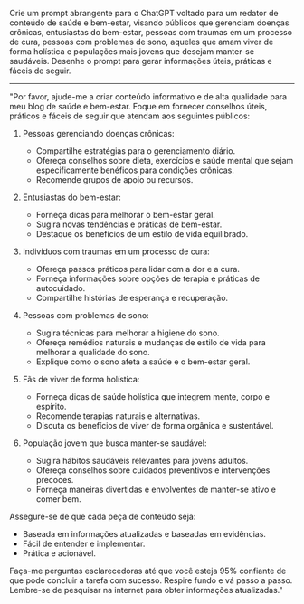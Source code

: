  
Crie um prompt abrangente para o ChatGPT voltado para um redator de conteúdo de saúde e bem-estar, visando públicos que gerenciam doenças crônicas, entusiastas do bem-estar, pessoas com traumas em um processo de cura, pessoas com problemas de sono, aqueles que amam viver de forma holística e populações mais jovens que desejam manter-se saudáveis. Desenhe o prompt para gerar informações úteis, práticas e fáceis de seguir.

---

"Por favor, ajude-me a criar conteúdo informativo e de alta qualidade para meu blog de saúde e bem-estar. Foque em fornecer conselhos úteis, práticos e fáceis de seguir que atendam aos seguintes públicos:

1. Pessoas gerenciando doenças crônicas:
   - Compartilhe estratégias para o gerenciamento diário.
   - Ofereça conselhos sobre dieta, exercícios e saúde mental que sejam especificamente benéficos para condições crônicas.
   - Recomende grupos de apoio ou recursos.

2. Entusiastas do bem-estar:
   - Forneça dicas para melhorar o bem-estar geral.
   - Sugira novas tendências e práticas de bem-estar.
   - Destaque os benefícios de um estilo de vida equilibrado.

3. Indivíduos com traumas em um processo de cura:
   - Ofereça passos práticos para lidar com a dor e a cura.
   - Forneça informações sobre opções de terapia e práticas de autocuidado.
   - Compartilhe histórias de esperança e recuperação.

4. Pessoas com problemas de sono:
   - Sugira técnicas para melhorar a higiene do sono.
   - Ofereça remédios naturais e mudanças de estilo de vida para melhorar a qualidade do sono.
   - Explique como o sono afeta a saúde e o bem-estar geral.

5. Fãs de viver de forma holística:
   - Forneça dicas de saúde holística que integrem mente, corpo e espírito.
   - Recomende terapias naturais e alternativas.
   - Discuta os benefícios de viver de forma orgânica e sustentável.

6. População jovem que busca manter-se saudável:
   - Sugira hábitos saudáveis relevantes para jovens adultos.
   - Ofereça conselhos sobre cuidados preventivos e intervenções precoces.
   - Forneça maneiras divertidas e envolventes de manter-se ativo e comer bem.

Assegure-se de que cada peça de conteúdo seja:
- Baseada em informações atualizadas e baseadas em evidências.
- Fácil de entender e implementar.
- Prática e acionável.

Faça-me perguntas esclarecedoras até que você esteja 95% confiante de que pode concluir a tarefa com sucesso. Respire fundo e vá passo a passo. Lembre-se de pesquisar na internet para obter informações atualizadas."
```